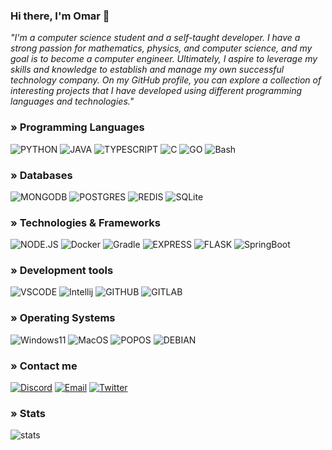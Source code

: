 ### Hi there, I'm Omar 👋

*"I'm a computer science student and a self-taught developer. I have a strong passion for mathematics, physics, and computer science, and my goal is to become a computer engineer. Ultimately, I aspire to leverage my skills and knowledge to establish and manage my own successful technology company. On my GitHub profile, you can explore a collection of interesting projects that I have developed using different programming languages and technologies."*


### **» Programming Languages**<br>
![PYTHON](https://img.shields.io/badge/Python-FFD43B?style=for-the-badge&logo=python&logoColor=darkgreen)
![JAVA](https://img.shields.io/badge/Java-ED8B00?style=for-the-badge&logo=java&logoColor=white)
![TYPESCRIPT](https://img.shields.io/badge/TypeScript-007ACC?style=for-the-badge&logo=typescript&logoColor=white)
![C](https://img.shields.io/badge/C-00599C?style=for-the-badge&logo=c&logoColor=white)
![GO](https://img.shields.io/badge/Go-00ADD8?style=for-the-badge&logo=go&logoColor=white)
![Bash](https://img.shields.io/badge/Shell_Script-121011?style=for-the-badge&logo=gnu-bash&logoColor=white)

### **» Databases**<br>
![MONGODB](https://img.shields.io/badge/MongoDB-4EA94B?style=for-the-badge&logo=mongodb&logoColor=white)
![POSTGRES](https://img.shields.io/badge/PostgreSQL-316192?style=for-the-badge&logo=postgresql&logoColor=white)
![REDIS](https://img.shields.io/badge/redis-%23DD0031.svg?&style=for-the-badge&logo=redis&logoColor=white)
![SQLite](https://img.shields.io/badge/SQLite-07405E?style=for-the-badge&logo=sqlite&logoColor=white)

### **» Technologies & Frameworks**<br>
![NODE.JS](https://img.shields.io/badge/Node.js-339933?style=for-the-badge&logo=nodedotjs&logoColor=white)
![Docker](https://img.shields.io/badge/Docker-2CA5E0?style=for-the-badge&logo=docker&logoColor=white)
![Gradle](https://img.shields.io/badge/gradle-02303A?style=for-the-badge&logo=gradle&logoColor=white)
![EXPRESS](https://img.shields.io/badge/Express.js-000000?style=for-the-badge&logo=express&logoColor=white)
![FLASK](https://img.shields.io/badge/Flask-000000?style=for-the-badge&logo=flask&logoColor=white)
![SpringBoot](https://img.shields.io/badge/Spring_Boot-F2F4F9?style=for-the-badge&logo=spring-boot)

### **» Development tools**<br>

![VSCODE](https://img.shields.io/badge/Visual_Studio_Code-0078D4?style=for-the-badge&logo=visual%20studio%20code&logoColor=white)
![Intellij](https://img.shields.io/badge/IntelliJ_IDEA-000000.svg?style=for-the-badge&logo=intellij-idea&logoColor=white)
![GITHUB](https://img.shields.io/badge/GitHub-100000?style=for-the-badge&logo=github&logoColor=white)
![GITLAB](https://img.shields.io/badge/GitLab-330F63?style=for-the-badge&logo=gitlab&logoColor=white)

### **» Operating Systems**<br>
![Windows11](https://img.shields.io/badge/Windows_11-0078d4?style=for-the-badge&logo=windows-11&logoColor=white)
![MacOS](https://img.shields.io/badge/mac%20os-000000?style=for-the-badge&logo=apple&logoColor=white)
![POPOS](https://img.shields.io/badge/Pop!_OS-48B9C7?style=for-the-badge&logo=Pop!_OS&logoColor=white) 
![DEBIAN](https://img.shields.io/badge/Debian-A81D33?style=for-the-badge&logo=debian&logoColor=white)

### **» Contact me**<br>
[![Discord](https://img.shields.io/badge/Discord-7289DA?style=for-the-badge&logo=discord&logoColor=white)](https://discord.com/users/1120642825894236221)
[![Email](https://img.shields.io/badge/Gmail-D14836?style=for-the-badge&logo=gmail&logoColor=white)](mailto:omarvqv@gmail.com)
[![Twitter](https://img.shields.io/badge/Twitter-1DA1F2?style=for-the-badge&logo=twitter&logoColor=white)](https://twitter.com/CursorDev)

### **» Stats**
<img alt="stats" src="https://github-readme-stats.vercel.app/api/top-langs/?username=Cursorr"/>
